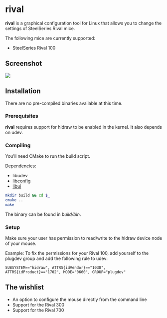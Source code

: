 # rival

__rival__ is a graphical configuration tool for Linux that allows you to change
the settings of SteelSeries Rival mice.

The following mice are currently supported:

* SteelSeries Rival 100

## Screenshot

![](https://alexbakker.me/u/qifxjb5a.png)

## Installation

There are no pre-compiled binaries available at this time.

### Prerequisites

__rival__ requires support for hidraw to be enabled in the kernel. It also
depends on udev.

### Compiling

You'll need CMake to run the build script.

Dependencies:
* libudev
* [libconfig](http://www.hyperrealm.com/libconfig)
* [libui](https://github.com/andlabs/libui)

```sh
mkdir build && cd $_
cmake ..
make
```

The binary can be found in _build/bin_.

### Setup

Make sure your user has permission to read/write to the hidraw device node of
your mouse. 

Example: To fix the permissions for your Rival 100, add yourself to the plugdev
group and add the following rule to udev:

```
SUBSYSTEM=="hidraw", ATTRS{idVendor}=="1038", ATTRS{idProduct}=="1702", MODE="0660", GROUP="plugdev"
```

## The wishlist

* An option to configure the mouse directly from the command line
* Support for the Rival 300
* Support for the Rival 700

